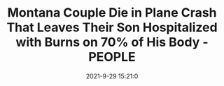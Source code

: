 ---
"title": "Montana Couple Die in Plane Crash That Leaves Their Son Hospitalized with Burns on 70% of His Body - PEOPLE"
"date": "2021-9-29 15:21:0"
"feed_name": "GOOGLENEWSPLANE"
"feed_website": "https://news.google.com/search?q=plane%20%2B%20accident&hl=en-US&gl=US&ceid=US%3Aen"
"feed_rss": "https://news.google.com/rss/search?q=plane%20%2B%20accident&hl=en-US&gl=US&ceid=US%3Aen"
"link": "https://people.com/human-interest/montana-couple-died-in-plane-crash-son-critically-injured-suffered-burns/"
"source": "{'href': 'https://people.com', 'title': 'PEOPLE'}"
"file": "_posts/2021-1-1-b4a14618fa703546e7e628549600dca98c399fce.md"
"accident": "1"
"drilling": "1"
"dead": "2"
"injured": "0"
"arrested": "0"
"place": "Montana"
"where": "unknown site"
"causes": "unknown"
---